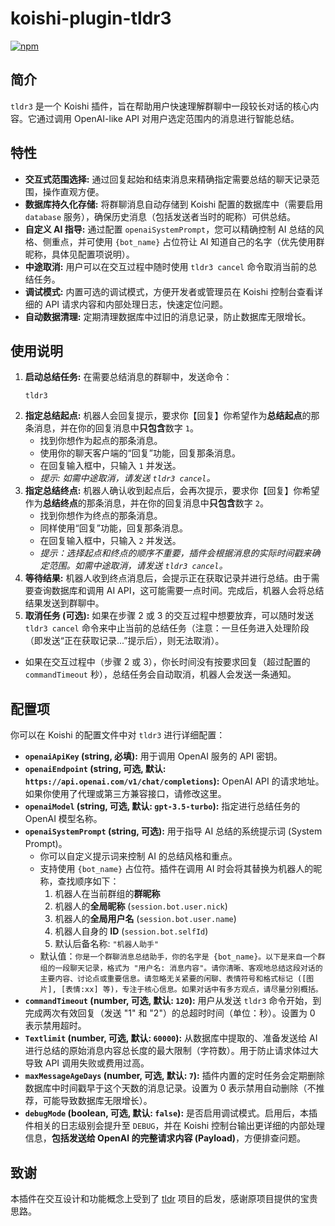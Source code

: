 # koishi-plugin-tldr3

[![npm](https://img.shields.io/npm/v/koishi-plugin-tldr3?style=flat-square)](https://www.npmjs.com/package/koishi-plugin-tldr3)

## 简介

`tldr3` 是一个 Koishi 插件，旨在帮助用户快速理解群聊中一段较长对话的核心内容。它通过调用 OpenAI-like API 对用户选定范围内的消息进行智能总结。

## 特性

*   **交互式范围选择:** 通过回复起始和结束消息来精确指定需要总结的聊天记录范围，操作直观方便。
*   **数据库持久化存储:** 将群聊消息自动存储到 Koishi 配置的数据库中（需要启用 `database` 服务），确保历史消息（包括发送者当时的昵称）可供总结。
*   **自定义 AI 指导:** 通过配置 `openaiSystemPrompt`，您可以精确控制 AI 总结的风格、侧重点，并可使用 `{bot_name}` 占位符让 AI 知道自己的名字（优先使用群昵称，具体见配置项说明）。
*   **中途取消:** 用户可以在交互过程中随时使用 `tldr3 cancel` 命令取消当前的总结任务。
*   **调试模式:** 内置可选的调试模式，方便开发者或管理员在 Koishi 控制台查看详细的 API 请求内容和内部处理日志，快速定位问题。
*   **自动数据清理:** 定期清理数据库中过旧的消息记录，防止数据库无限增长。

## 使用说明

1.  **启动总结任务:** 在需要总结消息的群聊中，发送命令：
    ```
    tldr3
    ```
2.  **指定总结起点:** 机器人会回复提示，要求你【回复】你希望作为**总结起点**的那条消息，并在你的回复消息中**只包含**数字 `1`。
    *   找到你想作为起点的那条消息。
    *   使用你的聊天客户端的“回复”功能，回复那条消息。
    *   在回复输入框中，只输入 `1` 并发送。
    *   *提示: 如需中途取消，请发送 `tldr3 cancel`。*
3.  **指定总结终点:** 机器人确认收到起点后，会再次提示，要求你【回复】你希望作为**总结终点**的那条消息，并在你的回复消息中**只包含**数字 `2`。
    *   找到你想作为终点的那条消息。
    *   同样使用“回复”功能，回复那条消息。
    *   在回复输入框中，只输入 `2` 并发送。
    *   *提示：选择起点和终点的顺序不重要，插件会根据消息的实际时间戳来确定范围。如需中途取消，请发送 `tldr3 cancel`。*
4.  **等待结果:** 机器人收到终点消息后，会提示正在获取记录并进行总结。由于需要查询数据库和调用 AI API，这可能需要一点时间。完成后，机器人会将总结结果发送到群聊中。
5.  **取消任务 (可选):** 如果在步骤 2 或 3 的交互过程中想要放弃，可以随时发送 `tldr3 cancel` 命令来中止当前的总结任务（注意：一旦任务进入处理阶段（即发送“正在获取记录...”提示后），则无法取消）。

*   如果在交互过程中（步骤 2 或 3），你长时间没有按要求回复（超过配置的 `commandTimeout` 秒），总结任务会自动取消，机器人会发送一条通知。

## 配置项

你可以在 Koishi 的配置文件中对 `tldr3` 进行详细配置：

*   **`openaiApiKey` (string, 必填):** 用于调用 OpenAI 服务的 API 密钥。
*   **`openaiEndpoint` (string, 可选, 默认: `https://api.openai.com/v1/chat/completions`):** OpenAI API 的请求地址。如果你使用了代理或第三方兼容接口，请修改这里。
*   **`openaiModel` (string, 可选, 默认: `gpt-3.5-turbo`):** 指定进行总结任务的 OpenAI 模型名称。
*   **`openaiSystemPrompt` (string, 可选):** 用于指导 AI 总结的系统提示词 (System Prompt)。
    *   你可以自定义提示词来控制 AI 的总结风格和重点。
    *   支持使用 `{bot_name}` 占位符。插件在调用 AI 时会将其替换为机器人的昵称，查找顺序如下：
        1.  机器人在当前群组的**群昵称**
        2.  机器人的**全局昵称** (`session.bot.user.nick`)
        3.  机器人的**全局用户名** (`session.bot.user.name`)
        4.  机器人自身的 **ID** (`session.bot.selfId`)
        5.  默认后备名称: `"机器人助手"`
    *   默认值：`你是一个群聊消息总结助手，你的名字是 {bot_name}。以下是来自一个群组的一段聊天记录，格式为 "用户名: 消息内容"。请你清晰、客观地总结这段对话的主要内容、讨论点或重要信息。请忽略无关紧要的闲聊、表情符号和格式标记 ([图片], [表情:xx] 等)，专注于核心信息。如果对话中有多方观点，请尽量分别概括。`
*   **`commandTimeout` (number, 可选, 默认: `120`):** 用户从发送 `tldr3` 命令开始，到完成两次有效回复（发送 "1" 和 "2"）的总超时时间（单位：秒）。设置为 0 表示禁用超时。
*   **`Textlimit` (number, 可选, 默认: `60000`):** 从数据库中提取的、准备发送给 AI 进行总结的原始消息内容总长度的最大限制（字符数）。用于防止请求体过大导致 API 调用失败或费用过高。
*   **`maxMessageAgeDays` (number, 可选, 默认: `7`):** 插件内置的定时任务会定期删除数据库中时间戳早于这个天数的消息记录。设置为 0 表示禁用自动删除（不推荐，可能导致数据库无限增长）。
*   **`debugMode` (boolean, 可选, 默认: `false`):** 是否启用调试模式。启用后，本插件相关的日志级别会提升至 `DEBUG`，并在 Koishi 控制台输出更详细的内部处理信息，**包括发送给 OpenAI 的完整请求内容 (Payload)**，方便排查问题。

## 致谢

本插件在交互设计和功能概念上受到了 [tldr](https://github.com/shakugannosaints/koishi-scripts/tree/main/tldr) 项目的启发，感谢原项目提供的宝贵思路。

